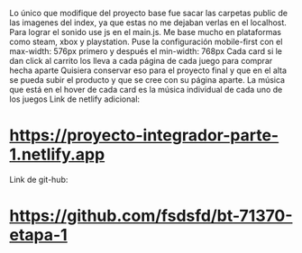 Lo único que modifique del proyecto base fue sacar las carpetas public de las imagenes del index, ya que estas no me dejaban verlas en el localhost.
Para lograr el sonido use js en el main.js.
Me base mucho en plataformas como steam, xbox y playstation.
Puse la configuración mobile-first con el max-width: 576px primero y después el min-width: 768px
Cada card si le dan click al carrito los lleva a cada página de cada juego para comprar hecha aparte
Quisiera conservar eso para el proyecto final y que en el alta se pueda subir el producto y que se cree con su
página aparte.
La música que está en el hover de cada card es la música individual de cada uno de los juegos
Link de netlify adicional:
# https://proyecto-integrador-parte-1.netlify.app
Link de git-hub:
# https://github.com/fsdsfd/bt-71370-etapa-1